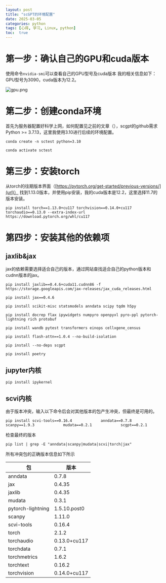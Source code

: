 ```yaml
---
layout: post
title: "scGPT的环境配置"
date: 2025-03-05
categories: python
tags: [心得, 学习, Linux, python]
toc:  true
---
```


# 第一步：确认自己的GPU和cuda版本
使用命令`nvidia-smi`可以查看自己的GPU型号及cuda版本
我的相关信息如下：
GPU型号为3090，cuda版本为12.2。

![gpu.png](https://cdn.jsdelivr.net/gh/capablezzm/capablezzm.github.io@main/images/2025/3/1741154392838.png)

# 第二步：创建conda环境

首先为服务器配置好科学上网，如何配置见之前的文章（），scgpt的github需求Python >= 3.7.13，这里我使用3.10进行后续的环境配置。

```
conda create -n sctest python=3.10
```
```
conda activate sctest
```

# 第三步：安装torch
从torch的往期版本界面（[https://pytorch.org/get-started/previous-versions/](url)） 找到1.13.0版本，并使用pip安装，我的cuda版本是12.2，这里选择11.7的版本安装。

```
pip install torch==1.13.0+cu117 torchvision==0.14.0+cu117 torchaudio==0.13.0 --extra-index-url https://download.pytorch.org/whl/cu117
```

# 第四步：安装其他的依赖项
## jaxlib&jax

jax的依赖需要选择适合自己的版本，通过网站查找适合自己的python版本和cudnn版本的jax。

```
pip install jaxlib==0.4.6+cuda11.cudnn86 -f https://storage.googleapis.com/jax-releases/jax_cuda_releases.html
```

```
pip install jax==0.4.6
```

```
pip install scikit-misc statsmodels anndata scipy tqdm h5py
```

```
pip install docrep flax ipywidgets numpyro openpyxl pyro-ppl pytorch-lightning rich protobuf
```

```
pip install wandb pytest transformers einops cellxgene_census
```

```
pip install flash-attn==1.0.4 --no-build-isolation
```

```
pip install --no-deps scgpt
```

```
pip install poetry
```


## jupyter内核

```
pip install ipykernel
```

## scvi内核
由于版本冲突，输入以下命令后会对其他版本的包产生冲突，但最终是可用的。

```
pip install scvi-tools==0.16.4             anndata==0.7.8             scanpy==1.9.3             mudata==0.2.1             scgpt==0.2.1
```

检查最终的版本

```
pip list | grep -E "anndata|scanpy|mudata|scvi|torch|jax"
```

 所有冲突包的正确版本信息如下所示             


| 包 | 版本 |
| --- | --- |
| anndata |  0.7.8 |
| jax     |  0.4.35 |
| jaxlib  |  0.4.35 |  
| mudata  | 0.3.1 |  
| pytorch-lightning |1.5.10.post0|  
| scanpy  | 1.11.0|  
| scvi-tools  |0.16.4|  
| torch    | 2.1.2|  
| torchaudio  | 0.13.0+cu117|  
| torchdata    | 0.7.1 |  
| torchmetrics   | 1.6.2|  
| torchtext   |  0.16.2|  
| torchvision   | 0.14.0+cu117|  

                 
                 
       
                 
              
                 
            
         
            
             
          
